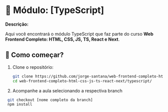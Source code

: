 # 📘 Módulo: [TypeScript]

**Descrição:**

Aqui você encontrará o módulo TypeScript que faz parte do curso **Web Frontend Completo: HTML, CSS, JS, TS, React e Next**.

## 🚀 Como começar?

1. Clone o repositório:

   ```bash
   git clone https://github.com/jorge-santana/web-frontend-completo-html-css-js-ts-react-next.git
   cd web-frontend-completo-html-css-js-ts-react-next/typescript/
   ```

2. Acompanhe a aula selecionando a respectiva branch

```bash
 git checkout [nome completo da branch]
 npm install
```
